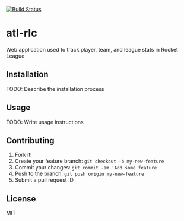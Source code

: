 [![Build Status](https://travis-ci.org/jverrone3/atl-rlc.svg?branch=master)](https://travis-ci.org/jverrone3/atl-rlc)

# atl-rlc
Web application used to track player, team, and league stats in Rocket League

## Installation
TODO: Describe the installation process

## Usage
TODO: Write usage instructions

## Contributing
1. Fork it!
2. Create your feature branch: `git checkout -b my-new-feature`
3. Commit your changes: `git commit -am 'Add some feature'`
4. Push to the branch: `git push origin my-new-feature`
5. Submit a pull request :D

## License
MIT
